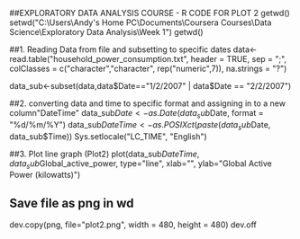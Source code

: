 ##EXPLORATORY DATA ANALYSIS COURSE - R CODE FOR PLOT 2
getwd()
setwd("C:\\Users\\Andy's Home PC\\Documents\\Coursera Courses\\Data Science\\Exploratory Data Analysis\\Week 1")
getwd()


##1.  Reading Data from file and subsetting to specific dates
data<-read.table("household_power_consumption.txt", 
                 header = TRUE, 
                 sep = ";", 
                 colClasses = c("character","character", rep("numeric",7)), 
                 na.strings = "?")

data_sub<-subset(data,data$Date=="1/2/2007" | data$Date == "2/2/2007")


##2. converting data and time to specific format and assigning in to a new column"DateTime" 
data_sub$Date <- as.Date(data_sub$Date, format = "%d/%m/%Y")
data_sub$DateTime <- as.POSIXct(paste(data_sub$Date, data_sub$Time))
Sys.setlocale("LC_TIME", "English")


##3. Plot line graph (Plot2)
plot(data_sub$DateTime, data_sub$Global_active_power, 
     type="line", 
     xlab="", 
     ylab="Global Active Power (kilowatts)")

## Save file as png in wd
dev.copy(png, file="plot2.png", width = 480, height = 480)
dev.off
